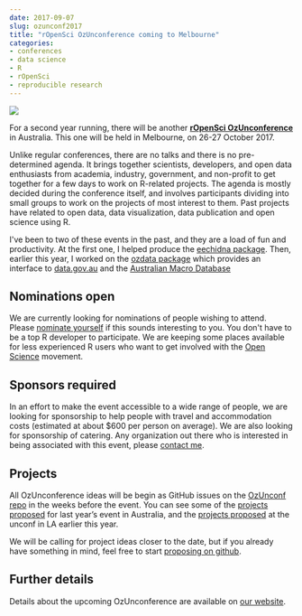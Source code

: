 ```yaml
---
date: 2017-09-07
slug: ozunconf2017
title: "rOpenSci OzUnconference coming to Melbourne"
categories:
- conferences
- data science
- R
- rOpenSci
- reproducible research
---
```


![](http://ozunconf17.ropensci.org/img/header.jpg)

For a second year running, there will be another **[rOpenSci OzUnconference](http://ozunconf17.ropensci.org/)** in Australia. This one will be held in Melbourne, on 26-27 October 2017.

Unlike regular conferences, there are no talks and there is no pre-determined agenda.  It brings together scientists, developers, and open data enthusiasts from academia, industry, government, and non-profit to get together for a few days to work on R-related projects. The agenda is mostly decided during the conference itself, and involves participants dividing into small groups to work on the projects of most interest to them. Past projects have related to open data, data visualization, data publication and open science using R.

I've been to two of these events in the past, and they are a load of fun and productivity. At the first one, I helped produce the [eechidna package](/hyndsight/eechidna). Then, earlier this year, I worked on the [ozdata package](https://au-burgr.github.io/ozdata/) which provides an interface to [data.gov.au](https://data.gov.au) and the [Australian Macro Database](/hyndsight/ausmacrodata)


## Nominations open

We are currently looking for nominations of people wishing to attend. Please [nominate yourself](http://ozunconf17.ropensci.org/apply) if this sounds interesting to you. You don't have to be a top R developer to participate. We are keeping some places available for less experienced R users who want to get involved with the [Open Science](https://ropensci.org/) movement.

## Sponsors required

In an effort to make the event accessible to a wide range of people, we are looking for sponsorship to help people with travel and accommodation costs (estimated at about $600 per person on average). We are also looking for sponsorship of catering. Any organization out there who is interested in being associated with this event, please [contact me](mailto:Rob.Hyndman@monash.edu).

## Projects

All OzUnconference ideas will be begin as GitHub issues on the [OzUnconf repo](https://github.com/ropensci/ozunconf17/issues/) in the weeks before the event. You can see some of the [projects proposed](https://github.com/ropensci/auunconf/issues) for last year’s event in Australia, and the [projects proposed](https://github.com/ropensci/unconf17/issues) at the unconf in LA earlier this year.

We will be calling for project ideas closer to the date, but if you already have something in mind, feel free to start [proposing on github](https://github.com/ropensci/ozunconf17/issues/).

## Further details

Details about the upcoming OzUnconference are available on [our website](http://ozunconf17.ropensci.org/).
